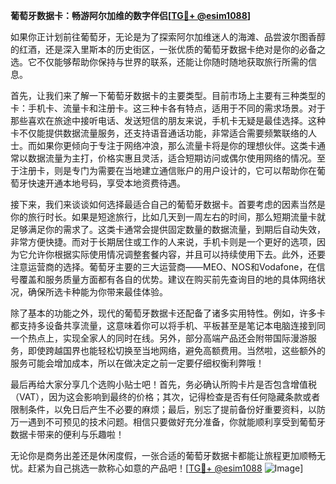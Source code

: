 **葡萄牙数据卡：畅游阿尔加维的数字伴侣[[TG💪+ @esim1088](https://t.me/s/esim1088)]**

如果你正计划前往葡萄牙，无论是为了探索阿尔加维迷人的海滩、品尝波尔图香醇的红酒，还是深入里斯本的历史街区，一张优质的葡萄牙数据卡绝对是你的必备之选。它不仅能够帮助你保持与世界的联系，还能让你随时随地获取旅行所需的信息。

首先，让我们来了解一下葡萄牙数据卡的主要类型。目前市场上主要有三种类型的卡：手机卡、流量卡和注册卡。这三种卡各有特点，适用于不同的需求场景。对于那些喜欢在旅途中接听电话、发送短信的朋友来说，手机卡无疑是最佳选择。这种卡不仅能提供数据流量服务，还支持语音通话功能，非常适合需要频繁联络的人士。而如果你更倾向于专注于网络冲浪，那么流量卡将是你的理想伙伴。这类卡通常以数据流量为主打，价格实惠且灵活，适合短期访问或偶尔使用网络的情况。至于注册卡，则是专门为需要在当地建立通信账户的用户设计的，它可以帮助你在葡萄牙快速开通本地号码，享受本地资费待遇。

接下来，我们来谈谈如何选择最适合自己的葡萄牙数据卡。首要考虑的因素当然是你的旅行时长。如果是短途旅行，比如几天到一周左右的时间，那么短期流量卡就足够满足你的需求了。这类卡通常会提供固定数量的数据流量，到期后自动失效，非常方便快捷。而对于长期居住或工作的人来说，手机卡则是一个更好的选项，因为它允许你根据实际使用情况调整套餐内容，并且可以持续使用下去。此外，还要注意运营商的选择。葡萄牙主要的三大运营商——MEO、NOS和Vodafone，在信号覆盖和服务质量方面都有各自的优势。建议在购买前先查询目的地的具体网络状况，确保所选卡种能为你带来最佳体验。

除了基本的功能之外，现代的葡萄牙数据卡还配备了诸多实用特性。例如，许多卡都支持多设备共享流量，这意味着你可以将手机、平板甚至是笔记本电脑连接到同一个热点上，实现全家人的同时在线。另外，部分高端产品还会附带国际漫游服务，即使跨越国界也能轻松切换至当地网络，避免高额费用。当然啦，这些额外的服务可能会增加成本，所以在做决定之前一定要仔细权衡利弊哦！

最后再给大家分享几个选购小贴士吧！首先，务必确认所购卡片是否包含增值税（VAT），因为这会影响到最终的价格；其次，记得检查是否有任何隐藏条款或者限制条件，以免日后产生不必要的麻烦；最后，别忘了提前备份好重要资料，以防万一遇到不可预见的技术问题。相信只要做好充分准备，你就能顺利享受到葡萄牙数据卡带来的便利与乐趣啦！

无论你是商务出差还是休闲度假，一张合适的葡萄牙数据卡都能让旅程更加顺畅无忧。赶紧为自己挑选一款称心如意的产品吧！[[TG💪+ @esim1088](https://t.me/s/esim1088) ![Image](https://i.postimg.cc/4NQfJmqS/Snipaste-2025-05-13-00-14-12.png)]